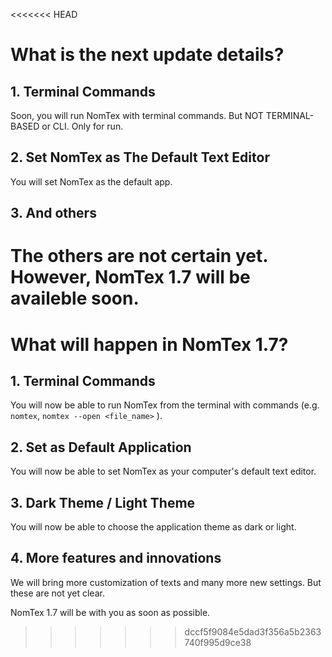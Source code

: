 <<<<<<< HEAD
# What is the next update details?

 ## 1. Terminal Commands
   Soon, you will run NomTex with terminal commands. But NOT TERMINAL-BASED or CLI. Only for run.
 ## 2. Set NomTex as The Default Text Editor
   You will set NomTex as the default app. 
 ## 3. And others
   The others are not certain yet. However, NomTex 1.7 will be availeble soon.
=======
# **What will happen in NomTex 1.7?**

## 1. Terminal Commands

   You will now be able to run NomTex from the terminal with commands (e.g. `nomtex`, `nomtex --open <file_name>` ).

## 2. Set as Default Application

   You will now be able to set NomTex as your computer's default text editor.

## 3. Dark Theme / Light Theme

   You will now be able to choose the application theme as dark or light.

## 4. More features and innovations
   We will bring more customization of texts and many more new settings. But these are not yet clear.

NomTex 1.7 will be with you as soon as possible.
>>>>>>> dccf5f9084e5dad3f356a5b2363740f995d9ce38
